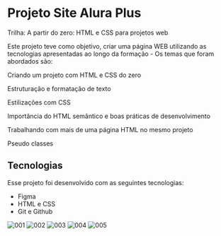 # Projeto Site Alura Plus

Trilha: A partir do zero: HTML e CSS para projetos web

Este projeto teve como objetivo, criar uma página WEB utilizando as tecnologias apresentadas ao longo da formação - Os temas que foram abordados são:

Criando um projeto com HTML e CSS do zero

Estruturação e formatação de texto

Estilizações com CSS

Importância do HTML semântico e boas práticas de desenvolvimento

Trabalhando com mais de uma página HTML no mesmo projeto

Pseudo classes


## Tecnologias

Esse projeto foi desenvolvido com as seguintes tecnologias:

- Figma
- HTML e CSS
- Git e Github

![001](https://github.com/pedrohmendes00/Projeto-Aluraplus/assets/145568848/db094e61-50a9-4dca-a326-2c8369b08776)
![002](https://github.com/pedrohmendes00/Projeto-Aluraplus/assets/145568848/6cb1a6d8-f269-4a04-baa4-ba5d4b289081)
![003](https://github.com/pedrohmendes00/Projeto-Aluraplus/assets/145568848/91158419-2001-432b-bf67-cfec8ac0b41c)
![004](https://github.com/pedrohmendes00/Projeto-Aluraplus/assets/145568848/b6313b90-5860-4310-8e74-3e79c5cbff73)
![005](https://github.com/pedrohmendes00/Projeto-Aluraplus/assets/145568848/f7658266-307c-40bc-adeb-59a6a5dc9549)
